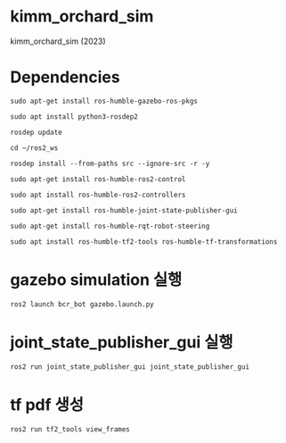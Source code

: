 # kimm_orchard_sim
kimm_orchard_sim (2023)

# Dependencies
```
sudo apt-get install ros-humble-gazebo-ros-pkgs

sudo apt install python3-rosdep2

rosdep update

cd ~/ros2_ws

rosdep install --from-paths src --ignore-src -r -y

sudo apt-get install ros-humble-ros2-control

sudo apt install ros-humble-ros2-controllers

sudo apt-get install ros-humble-joint-state-publisher-gui

sudo apt-get install ros-humble-rqt-robot-steering

sudo apt install ros-humble-tf2-tools ros-humble-tf-transformations
```

# gazebo simulation 실행
```ros2 launch bcr_bot gazebo.launch.py```

# joint_state_publisher_gui 실행
```ros2 run joint_state_publisher_gui joint_state_publisher_gui```

# tf pdf 생성
```ros2 run tf2_tools view_frames```



